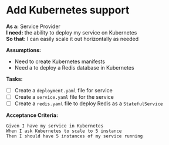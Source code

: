 # Add Kubernetes support

**As a:** Service Provider  
**I need:** the ability to deploy my service on Kubernetes  
**So that:** I can easily scale it out horizontally as needed  

**Assumptions:**

- Need to create Kubernetes manifests
- Need a to deploy a Redis database in Kubernetes

**Tasks:**

- [ ] Create a `deployment.yaml` file for service
- [ ] Create a `service.yaml` file for the service
- [ ] Create a `redis.yaml` file to deploy Redis as a `StatefulService`

**Acceptance Criteria:**

```gherkin
Given I have my service in Kubernetes
When I ask Kubernetes to scale to 5 instance
Then I should have 5 instances of my service running
```
